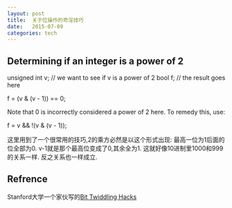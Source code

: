 ```yaml
---
layout: post
title:  关于位操作的奇淫技巧  
date:   2015-07-09  
categories: tech  
---
```


## Determining if an integer is a power of 2

unsigned int v; // we want to see if v is a power of 2
bool f;         // the result goes here 

f = (v & (v - 1)) == 0;

Note that 0 is incorrectly considered a power of 2 here. To remedy this, use:

f = v && !(v & (v - 1));

这里用到了一个很常用的技巧,2的乘方必然是以这个形式出现: 最高一位为1后面的位全部为0.  v-1就是那个最高位变成了0,其余全为1. 这就好像10进制里1000和999的关系一样. 反之关系也一样成立.

## Refrence

Stanford大学一个家伙写的[Bit Twiddling Hacks](http://graphics.stanford.edu/~seander/bithacks.html#DetermineIfPowerOf2)

